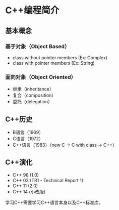 # C++编程简介

## 基本概念

### 基于对象（Object Based）

- class without pointer members (Ex: Complex)
- class with pointer members (Ex: String)


### 面向对象（Object Oriented）

- 继承（inheritance）
- 复合（composition）
- 委托（delegation）


## C++历史

- B语言（1969）
- C语言（1972）
- C++语言（1983）（new C -> C with class -> C++）


## C++演化

- C++ 98 (1.0)
- C++ 03 (TR1 - Technical Report 1)
- C++ 11 (2.0)
- C++ 14 (小改版)

学习C++需要学习C++语言本身以及C++标准库。


